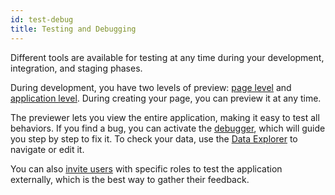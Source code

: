 ```yaml
---
id: test-debug
title: Testing and Debugging
---
```


Different tools are available for testing at any time during your development, integration, and staging phases.

During development, you have two levels of preview: [page level](../studio/rendering.md#preview-in-qodly-studio) and [application level](../studio/rendering.md#preview-the-entire-site). During creating your page, you can preview it at any time. 

The previewer lets you view the entire application, making it easy to test all behaviors. If you find a bug, you can activate the [debugger](../studio/debugging.md), which will guide you step by step to fix it. 
To check your data, use the [Data Explorer](../data-explorer/data-explorer.md) to navigate or edit it.

You can also [invite users](../console/userAccountManagement.md#add-user-to-a-specific-environment) with specific roles to test the application externally, which is the best way to gather their feedback.
